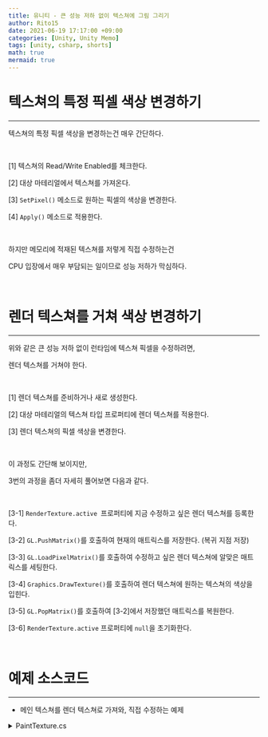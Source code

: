 ```yaml
---
title: 유니티 - 큰 성능 저하 없이 텍스쳐에 그림 그리기
author: Rito15
date: 2021-06-19 17:17:00 +09:00
categories: [Unity, Unity Memo]
tags: [unity, csharp, shorts]
math: true
mermaid: true
---
```


# 텍스쳐의 특정 픽셀 색상 변경하기
---

텍스쳐의 특정 픽셀 색상을 변경하는건 매우 간단하다.

<br>

[1] 텍스쳐의 Read/Write Enabled를 체크한다.

[2] 대상 마테리얼에서 텍스쳐를 가져온다.

[3] `SetPixel()` 메소드로 원하는 픽셀의 색상을 변경한다.

[4] `Apply()` 메소드로 적용한다.

<br>

하지만 메모리에 적재된 텍스쳐를 저렇게 직접 수정하는건

CPU 입장에서 매우 부담되는 일이므로 성능 저하가 막심하다.

<br>

# 렌더 텍스쳐를 거쳐 색상 변경하기
---

위와 같은 큰 성능 저하 없이 런타임에 텍스쳐 픽셀을 수정하려면,

렌더 텍스쳐를 거쳐야 한다.

<br>

[1] 렌더 텍스쳐를 준비하거나 새로 생성한다.

[2] 대상 마테리얼의 텍스쳐 타입 프로퍼티에 렌더 텍스쳐를 적용한다.

[3] 렌더 텍스쳐의 픽셀 색상을 변경한다.

<br>

이 과정도 간단해 보이지만,

3번의 과정을 좀더 자세히 풀어보면 다음과 같다.

<br>

[3-1] `RenderTexture.active `프로퍼티에 지금 수정하고 싶은 렌더 텍스쳐를 등록한다.

[3-2] `GL.PushMatrix()`를 호출하여 현재의 매트릭스를 저장한다. (복귀 지점 저장)

[3-3] `GL.LoadPixelMatrix()`를 호출하여 수정하고 싶은 렌더 텍스쳐에 알맞은 매트릭스를 세팅한다.

[3-4] `Graphics.DrawTexture()`를 호출하여 렌더 텍스쳐에 원하는 텍스쳐의 색상을 입힌다.

[3-5] `GL.PopMatrix()`를 호출하여 [3-2]에서 저장했던 매트릭스를 복원한다.

[3-6] `RenderTexture.active` 프로퍼티에 `null`을 초기화한다.

<br>

# 예제 소스코드
---

- 메인 텍스쳐를 렌더 텍스쳐로 가져와, 직접 수정하는 예제

<details>
<summary markdown="span"> 
PaintTexture.cs
</summary>

```cs
using UnityEngine;

/*
 * - 그림 그릴 대상 게임오브젝트에 컴포넌트로 넣기
 * 
 */
public class PaintTexture : MonoBehaviour
{
    public int resolution = 512;
    [Range(0.01f, 1f)]
    public float brushSize = 0.1f;
    public Texture2D brushTexture;

    private Texture2D mainTex;
    private MeshRenderer mr;
    private RenderTexture rt;

    private void Awake()
    {
        TryGetComponent(out mr);
        rt = new RenderTexture(resolution, resolution, 32);

        if (mr.material.mainTexture != null)
        {
            mainTex = mr.material.mainTexture as Texture2D;
        }
        // 메인 텍스쳐가 없을 경우, 하얀 텍스쳐를 생성하여 사용
        else
        {
            mainTex = new Texture2D(resolution, resolution);
        }

        // 메인 텍스쳐 -> 렌더 텍스쳐 복제
        Graphics.Blit(mainTex, rt);

        // 렌더 텍스쳐를 메인 텍스쳐에 등록
        mr.material.mainTexture = rt;

        // 브러시 텍스쳐가 없을 경우 임시 생성(red 색상)
        if (brushTexture == null)
        {
            brushTexture = new Texture2D(resolution, resolution);
            for (int i = 0; i < resolution; i++)
                for (int j = 0; j < resolution; j++)
                    brushTexture.SetPixel(i, j, Color.red);
            brushTexture.Apply();
        }
    }

    private void Update()
    {
        // NOTE : 텍스쳐 페인팅의 대상이 될 모든 컴포넌트에서 레이캐스트 검사를 수행하므로 비효율적이다.
        // 실제로 사용하려면 하나의 컴포넌트에서 레이캐스트 수행하도록 구조를 변경해야 한다.

        // 마우스 클릭 지점에 브러시로 그리기
        if (Input.GetMouseButton(0))
        {
            Ray ray = Camera.main.ScreenPointToRay(Input.mousePosition);
            bool raycast = Physics.Raycast(ray, out var hit);
            Collider col = hit.collider;

            //Debug.DrawRay(ray.origin, ray.direction * hit.distance, Color.red, 1f);

            // 본인이 레이캐스트에 맞았으면 그리기
            if (raycast && col && col.transform == transform)
            {
                Vector2 pixelUV = hit.lightmapCoord;
                pixelUV *= resolution;
                DrawTexture(pixelUV);
            }
        }
    }

    /// <summary> 렌더 텍스쳐에 브러시 텍스쳐로 그리기 </summary>
    public void DrawTexture(in Vector2 uv)
    {
        RenderTexture.active = rt; // 페인팅을 위해 활성 렌더 텍스쳐 임시 할당
        GL.PushMatrix();                                  // 매트릭스 백업
        GL.LoadPixelMatrix(0, resolution, resolution, 0); // 알맞은 크기로 픽셀 매트릭스 설정

        float brushPixelSize = brushSize * resolution;

        // 렌더 텍스쳐에 브러시 텍스쳐를 이용해 그리기
        Graphics.DrawTexture(
            new Rect(
                uv.x - brushPixelSize * 0.5f,
                (rt.height - uv.y) - brushPixelSize * 0.5f,
                brushPixelSize,
                brushPixelSize
            ),
            brushTexture
        );

        GL.PopMatrix();              // 매트릭스 복구
        RenderTexture.active = null; // 활성 렌더 텍스쳐 해제
    }
}
```

</details>

<br>


